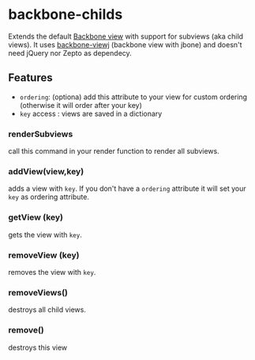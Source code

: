 backbone-childs
===============

Extends the default [Backbone view](http://backbonejs.org/#View) with support for subviews (aka child views).
It uses [backbone-viewj](https://github.com/greenify/bacbone-viewj) (backbone view with jbone) and doesn't need jQuery nor Zepto as dependecy.

Features
--------

* `ordering`: (optiona)  add this attribute to your view for custom ordering (otherwise it will order after your key)
* `key` access : views are saved in a dictionary


### renderSubviews

call this command in your render function to render all subviews.

### addView(view,key)

adds a view with `key`.
If you don't have a `ordering` attribute it will set your `key` as ordering attribute.

### getView (key)

gets the view with `key`.

### removeView (key)

removes the view with `key`.

### removeViews()

destroys all child views.

### remove()

destroys this view
